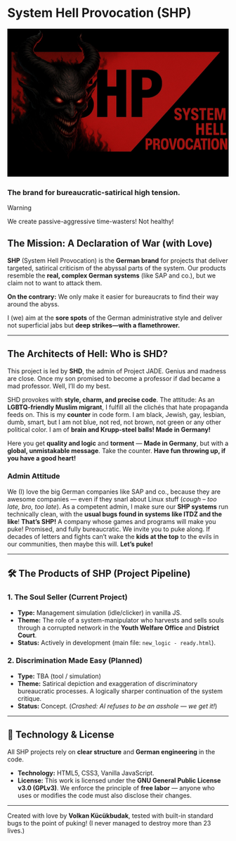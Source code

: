 # System Hell Provocation (SHP)

![SHP](git.webp)

### The brand for bureaucratic-satirical high tension.

> [!WARNING]
> We create passive-aggressive time-wasters! Not healthy!

## The Mission: A Declaration of War (with Love)

**SHP** (System Hell Provocation) is the **German brand** for projects that deliver targeted, satirical criticism of the abyssal parts of the system. Our products resemble the **real, complex German systems** (like SAP and co.), but we claim not to want to attack them.

**On the contrary:** We only make it easier for bureaucrats to find their way around the abyss.

I (we) aim at the **sore spots** of the German administrative style and deliver not superficial jabs but **deep strikes—with a flamethrower.**

---

## The Architects of Hell: Who is SHD?

This project is led by **SHD**, the admin of Project JADE. Genius and madness are close. Once my son promised to become a professor if dad became a mad professor. Well, I’ll do my best.

SHD provokes with **style, charm, and precise code**. The attitude: As an **LGBTQ-friendly Muslim migrant**, I fulfill all the clichés that hate propaganda feeds on. This is my **counter** in code form. I am black, Jewish, gay, lesbian, dumb, smart, but I am not blue, not red, not brown, not green or any other political color. I am of **brain and Krupp-steel balls! Made in Germany!**

Here you get **quality and logic** and **torment** — **Made in Germany**, but with a **global, unmistakable message**. Take the counter. **Have fun throwing up, if you have a good heart!**

### Admin Attitude

We (I) love the big German companies like SAP and co., because they are awesome companies — even if they snarl about Linux stuff (*cough – too late, bro, too late*). As a competent admin, I make sure our **SHP systems** run technically clean, with the **usual bugs found in systems like ITDZ and the like**! **That’s SHP!** A company whose games and programs will make you puke! Promised, and fully bureaucratic. We invite you to puke along. If decades of letters and fights can’t wake the **kids at the top** to the evils in our communities, then maybe this will. **Let’s puke!**

---

## 🛠️ The Products of SHP (Project Pipeline)

### 1. **The Soul Seller (Current Project)**

* **Type:** Management simulation (idle/clicker) in vanilla JS.
* **Theme:** The role of a system-manipulator who harvests and sells souls through a corrupted network in the **Youth Welfare Office** and **District Court**.
* **Status:** Actively in development (main file: `new_logic - ready.html`).

### 2. **Discrimination Made Easy (Planned)**

* **Type:** TBA (tool / simulation)
* **Theme:** Satirical depiction and exaggeration of discriminatory bureaucratic processes. A logically sharper continuation of the system critique.
* **Status:** Concept. (*Crashed: AI refuses to be an asshole — we get it!*)

---

## 🚀 Technology & License

All SHP projects rely on **clear structure** and **German engineering** in the code.

* **Technology:** HTML5, CSS3, Vanilla JavaScript.
* **License:** This work is licensed under the **GNU General Public License v3.0 (GPLv3)**. We enforce the principle of **free labor** — anyone who uses or modifies the code must also disclose their changes.

---

Created with love by **Volkan Kücükbudak**, tested with built-in standard bugs to the point of puking! (I never managed to destroy more than 23 lives.)
